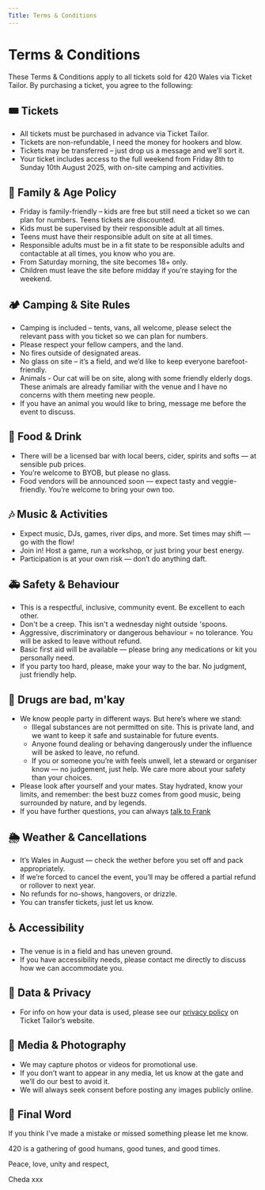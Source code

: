 ```yaml
---
Title: Terms & Conditions
---
```


# Terms & Conditions

These Terms & Conditions apply to all tickets sold for 420 Wales via Ticket Tailor. By purchasing a ticket, you agree to the following:

## 🎟️ Tickets

- All tickets must be purchased in advance via Ticket Tailor.
- Tickets are non-refundable, I need the money for hookers and blow.
- Tickets may be transferred – just drop us a message and we’ll sort it.
- Your ticket includes access to the full weekend from Friday 8th to Sunday 10th August 2025, with on-site camping and activities.

## 🧒 Family & Age Policy

- Friday is family-friendly – kids are free but still need a ticket so we can plan for numbers. Teens tickets are discounted.
- Kids must be supervised by their responsible adult at all times.
- Teens must have their responsible adult on site at all times.
- Responsible adults must be in a fit state to be responsible adults and contactable at all times, you know who you are.
- From Saturday morning, the site becomes 18+ only.
- Children must leave the site before midday if you’re staying for the weekend.

## 🏕️ Camping & Site Rules

- Camping is included – tents, vans, all welcome, please select the relevant pass with you ticket so we can plan for numbers.
- Please respect your fellow campers, and the land.
- No fires outside of designated areas.
- No glass on site – it’s a field, and we’d like to keep everyone barefoot-friendly.
- Animals - Our cat will be on site, along with some friendly elderly dogs. These animals are already familiar with the venue and I have no concerns with them meeting new people.
- If you have an animal you would like to bring, message me before the event to discuss.

## 🍻 Food & Drink

- There will be a licensed bar with local beers, cider, spirits and softs — at sensible pub prices.
- You’re welcome to BYOB, but please no glass.
- Food vendors will be announced soon — expect tasty and veggie-friendly. You’re welcome to bring your own too.

## 🎶 Music & Activities

- Expect music, DJs, games, river dips, and more. Set times may shift — go with the flow!
- Join in! Host a game, run a workshop, or just bring your best energy.
- Participation is at your own risk — don’t do anything daft.

## 🚑 Safety & Behaviour

- This is a respectful, inclusive, community event. Be excellent to each other.
- Don't be a creep. This isn't a wednesday night outside 'spoons.
- Aggressive, discriminatory or dangerous behaviour = no tolerance. You will be asked to leave without refund.
- Basic first aid will be available — please bring any medications or kit you personally need.
- If you party too hard, please, make your way to the bar. No judgment, just friendly help.

## 🚫 Drugs are bad, m'kay

- We know people party in different ways. But here’s where we stand:
  - Illegal substances are not permitted on site. This is private land, and we want to keep it safe and sustainable for future events.
  - Anyone found dealing or behaving dangerously under the influence will be asked to leave, no refund.
  - If you or someone you’re with feels unwell, let a steward or organiser know — no judgement, just help. We care more about your safety than your choices.
- Please look after yourself and your mates. Stay hydrated, know your limits, and remember: the best buzz comes from good music, being surrounded by nature, and by legends.
- If you have further questions, you can always [talk to Frank](https://www.talktofrank.com/)

## 🌦️ Weather & Cancellations

- It’s Wales in August — check the wether before you set off and pack appropriately.
- If we’re forced to cancel the event, you’ll may be offered a partial refund or rollover to next year.
- No refunds for no-shows, hangovers, or drizzle.
- You can transfer tickets, just let us know.

## ♿ Accessibility

- The venue is in a field and has uneven ground.
- If you have accessibility needs, please contact me directly to discuss how we can accommodate you.

## 🔐 Data & Privacy

- For info on how your data is used, please see our [privacy policy](https://www.tickettailor.com/promoter/privacy-policy/link/420) on Ticket Tailor’s website.

## 📸 Media & Photography

- We may capture photos or videos for promotional use.
- If you don’t want to appear in any media, let us know at the gate and we’ll do our best to avoid it.
- We will always seek consent before posting any images publicly online.

## 💬 Final Word

If you think I've made a mistake or missed something please let me know.

420 is a gathering of good humans, good tunes, and good times.

Peace, love, unity and respect,

Cheda xxx
